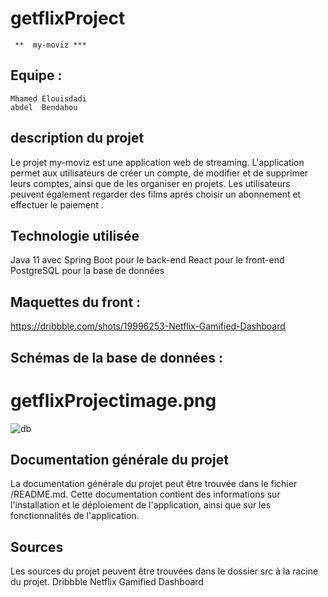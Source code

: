# getflixProject

     **  my-moviz ***

## Equipe :

    Mhamed Elouisdadi
    abdel  Bendahou

## description du projet

Le projet my-moviz est une application web de streaming. L'application permet aux utilisateurs de créer un compte, de modifier et de supprimer leurs comptes, ainsi que de les organiser en projets. Les utilisateurs peuvent également regarder des films aprés choisir un abonnement et effectuer le paiement .

## Technologie utilisée

Java 11 avec Spring Boot pour le back-end
React pour le front-end
PostgreSQL pour la base de données

## Maquettes du front :

https://dribbble.com/shots/19996253-Netflix-Gamified-Dashboard

## Schémas de la base de données :

# getflixProjectimage.png
![db](https://user-images.githubusercontent.com/66112691/219664683-dd63d6f3-ccd4-4b19-ad84-35260486eafa.PNG)

## Documentation générale du projet

La documentation générale du projet peut être trouvée dans le fichier /README.md. Cette documentation contient des informations sur l'installation et le déploiement de l'application, ainsi que sur les fonctionnalités de l'application.

## Sources

Les sources du projet peuvent être trouvées dans le dossier src à la racine du projet.
Dribbble
Netflix Gamified Dashboard
